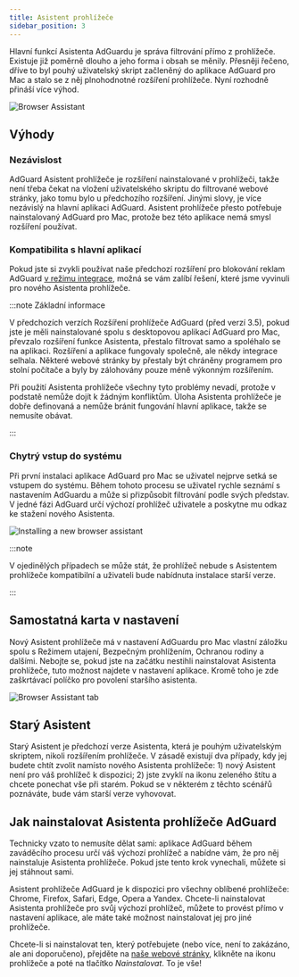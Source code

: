 ```yaml
---
title: Asistent prohlížeče
sidebar_position: 3
---
```


Hlavní funkcí Asistenta AdGuardu je správa filtrování přímo z prohlížeče. Existuje již poměrně dlouho a jeho forma i obsah se měnily. Přesněji řečeno, dříve to byl pouhý uživatelský skript začleněný do aplikace AdGuard pro Mac a stalo se z něj plnohodnotné rozšíření prohlížeče. Nyní rozhodně přináší více výhod.

![Browser Assistant](https://cdn.adtidy.org/content/kb/ad_blocker/mac/assistantmac.jpg)

## Výhody

### Nezávislost

AdGuard Asistent prohlížeče je rozšíření nainstalované v prohlížeči, takže není třeba čekat na vložení uživatelského skriptu do filtrované webové stránky, jako tomu bylo u předchozího rozšíření. Jinými slovy, je více nezávislý na hlavní aplikaci AdGuard. Asistent prohlížeče přesto potřebuje nainstalovaný AdGuard pro Mac, protože bez této aplikace nemá smysl rozšíření používat.

### Kompatibilita s hlavní aplikací

Pokud jste si zvykli používat naše předchozí rozšíření pro blokování reklam AdGuard [v režimu integrace](/adguard-browser-extension/integration-mode), možná se vám zalíbí řešení, které jsme vyvinuli pro nového Asistenta prohlížeče.

:::note Základní informace

V předchozích verzích Rozšíření prohlížeče AdGuard (před verzí 3.5), pokud jste je měli nainstalované spolu s desktopovou aplikací AdGuard pro Mac, převzalo rozšíření funkce Asistenta, přestalo filtrovat samo a spoléhalo se na aplikaci. Rozšíření a aplikace fungovaly společně, ale někdy integrace selhala. Některé webové stránky by přestaly být chráněny programem pro stolní počítače a byly by zálohovány pouze méně výkonným rozšířením.

Při použití Asistenta prohlížeče všechny tyto problémy nevadí, protože v podstatě nemůže dojít k žádným konfliktům. Úloha Asistenta prohlížeče je dobře definovaná a nemůže bránit fungování hlavní aplikace, takže se nemusíte obávat.

:::

### Chytrý vstup do systému

Při první instalaci aplikace AdGuard pro Mac se uživatel nejprve setká se vstupem do systému. Během tohoto procesu se uživatel rychle seznámí s nastavením AdGuardu a může si přizpůsobit filtrování podle svých představ. V jedné fázi AdGuard určí výchozí prohlížeč uživatele a poskytne mu odkaz ke stažení nového Asistenta.

![Installing a new browser assistant](https://cdn.adtidy.org/content/kb/ad_blocker/mac/assistant_onboarding_safari.jpg)

:::note

V ojedinělých případech se může stát, že prohlížeč nebude s Asistentem prohlížeče kompatibilní a uživateli bude nabídnuta instalace starší verze.

:::

## Samostatná karta v nastavení

Nový Asistent prohlížeče má v nastavení AdGuardu pro Mac vlastní záložku spolu s Režimem utajení, Bezpečným prohlížením, Ochranou rodiny a dalšími. Nebojte se, pokud jste na začátku nestihli nainstalovat Asistenta prohlížeče, tuto možnost najdete v nastavení aplikace. Kromě toho je zde zaškrtávací políčko pro povolení staršího asistenta.

![Browser Assistant tab](https://cdn.adtidy.org/content/kb/ad_blocker/mac/assistant-separate-tab.png)

## Starý Asistent

Starý Asistent je předchozí verze Asistenta, která je pouhým uživatelským skriptem, nikoli rozšířením prohlížeče. V zásadě existují dva případy, kdy jej budete chtít zvolit namísto nového Asistenta prohlížeče: 1) nový Asistent není pro váš prohlížeč k dispozici; 2) jste zvyklí na ikonu zeleného štítu a chcete ponechat vše při starém.  Pokud se v některém z těchto scénářů poznáváte, bude vám starší verze vyhovovat.

## Jak nainstalovat Asistenta prohlížeče AdGuard

Technicky vzato to nemusíte dělat sami: aplikace AdGuard během zaváděcího procesu určí váš výchozí prohlížeč a nabídne vám, že pro něj nainstaluje Asistenta prohlížeče. Pokud jste tento krok vynechali, můžete si jej stáhnout sami.

Asistent prohlížeče AdGuard je k dispozici pro všechny oblíbené prohlížeče: Chrome, Firefox, Safari, Edge, Opera a Yandex. Chcete-li nainstalovat Asistenta prohlížeče pro svůj výchozí prohlížeč, můžete to provést přímo v nastavení aplikace, ale máte také možnost nainstalovat jej pro jiné prohlížeče.

Chcete-li si nainstalovat ten, který potřebujete (nebo více, není to zakázáno, ale ani doporučeno), přejděte na [naše webové stránky](https://adguard.com/adguard-assistant/overview.html), klikněte na ikonu prohlížeče a poté na tlačítko *Nainstalovat*. To je vše!
